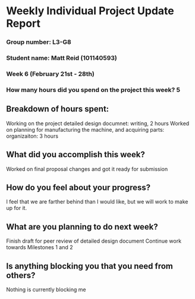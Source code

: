 # Weekly Individual Project Update Report
### Group number: L3-G8
### Student name: Matt Reid (101140593)
### Week 6 (February 21st - 28th)
### How many hours did you spend on the project this week? 5

## **Breakdown of hours spent:**
Working on the project detailed design documnet: writing, 2 hours
Worked on planning for manufacturing the machine, and acquiring parts: organizaiton: 3 hours

## **What did you accomplish this week?**
Worked on final proposal changes and got it ready for submission

## **How do you feel about your progress?**
I feel that we are farther behind than I would like, but we will work to make up for it.

## **What are you planning to do next week?**
Finish draft for peer review of detailed design document
Continue work towards Milestones 1 and 2

## **Is anything blocking you that you need from others?**
Nothing is currently blocking me
